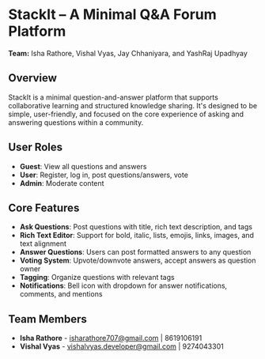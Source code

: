 # StackIt – A Minimal Q&A Forum Platform

**Team:** Isha Rathore, Vishal Vyas, Jay Chhaniyara, and YashRaj Upadhyay

## Overview
StackIt is a minimal question-and-answer platform that supports collaborative learning and structured knowledge sharing. It's designed to be simple, user-friendly, and focused on the core experience of asking and answering questions within a community.

## User Roles
- **Guest**: View all questions and answers
- **User**: Register, log in, post questions/answers, vote
- **Admin**: Moderate content

## Core Features
- **Ask Questions**: Post questions with title, rich text description, and tags
- **Rich Text Editor**: Support for bold, italic, lists, emojis, links, images, and text alignment
- **Answer Questions**: Users can post formatted answers to any question
- **Voting System**: Upvote/downvote answers, accept answers as question owner
- **Tagging**: Organize questions with relevant tags
- **Notifications**: Bell icon with dropdown for answer notifications, comments, and mentions




## Team Members
- **Isha Rathore** - isharathore707@gmail.com | 8619106191
- **Vishal Vyas** - vishalvyas.developer@gmail.com | 9274043301

